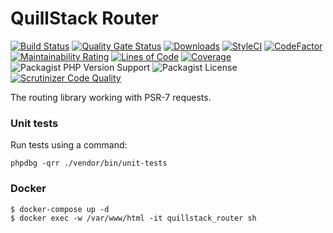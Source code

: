 # QuillStack Router

[![Build Status](https://travis-ci.org/quillstack/router.svg?branch=master)](https://travis-ci.org/quillstack/router)
[![Quality Gate Status](https://sonarcloud.io/api/project_badges/measure?project=quillstack_router&metric=alert_status)](https://sonarcloud.io/dashboard?id=quillstack_router)
[![Downloads](https://img.shields.io/packagist/dt/quillstack/router.svg)](https://packagist.org/packages/quillstack/router)
[![StyleCI](https://github.styleci.io/repos/291464195/shield?branch=master)](https://github.styleci.io/repos/291464195?branch=master)
[![CodeFactor](https://www.codefactor.io/repository/github/quillstack/router/badge)](https://www.codefactor.io/repository/github/quillstack/router)
[![Maintainability Rating](https://sonarcloud.io/api/project_badges/measure?project=quillstack_router&metric=sqale_rating)](https://sonarcloud.io/dashboard?id=quillstack_router)
[![Lines of Code](https://sonarcloud.io/api/project_badges/measure?project=quillstack_router&metric=ncloc)](https://sonarcloud.io/dashboard?id=quillstack_router)
[![Coverage](https://sonarcloud.io/api/project_badges/measure?project=quillstack_router&metric=coverage)](https://sonarcloud.io/dashboard?id=quillstack_router)
![Packagist PHP Version Support](https://img.shields.io/packagist/php-v/quillstack/router)
![Packagist License](https://img.shields.io/packagist/l/quillstack/router)
[![Scrutinizer Code Quality](https://scrutinizer-ci.com/g/quillstack/router/badges/quality-score.png?b=master)](https://scrutinizer-ci.com/g/quillstack/router/?branch=master)

The routing library working with PSR-7 requests.

### Unit tests

Run tests using a command:

```
phpdbg -qrr ./vendor/bin/unit-tests
```

### Docker

```shell
$ docker-compose up -d
$ docker exec -w /var/www/html -it quillstack_router sh
```